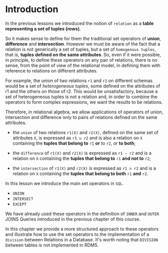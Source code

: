 # Introduction

In the previous lessons we introduced the notion of `relation` as a **table representing a set of tuples (rows)**.

So it makes sense to define for them the traditional set operators of **union**, **difference** and **intersection**. However we must be aware of the fact that a relation is not generically a set of tuples, but a set of `homogenous tuples`, that is, **tuples defined on the same attributes**. So, even if it were possible, in principle, to define these operators on any pair of relations, there is no sense, from the point of view of the relational model, in defining them with reference to relations on different attributes.

For example, the union of two relations `r1` and `r2` on different schemas would be a set of *heterogeneous tuples*, some defined on the attributes of r1 and the others on those of r2. This would be unsatisfactory, because a set of heterogeneous tuples is not a relation and, in order to combine the operators to form complex expressions, we want the results to be relations.

Therefore, in relational algebra, we allow applications of operators of union, intersection and difference only to pairs of relations defined on the same attributes.

- the `union` of two relations `r1(X)` and `r2(X)`, defined on the same set of attributes `X`, is expressed as `r1 ∪ r2` and is also a relation on `X` containing the **tuples that belong to** `r1` **or** to `r2`, or **to both**;

- the `difference` of `r1(X)` and `r2(X)` is expressed as `r1 − r2` and is a relation on `X` containing the **tuples that belong to** `r1` **and not to** `r2`;

- the `intersection` of `r1(X)` and `r2(X)` is expressed as `r1 ∩ r2` and is a relation on `X` containing the **tuples that belong to both** `r1` **and** `r2`.

In this lesson we introduce the main set operators in `SQL`.

- `UNION`
- `INTERSECT`
- `EXCEPT`

We have already used these operators in the definition of `INNER` and `OUTER` JOINS Queries introduced in the previous chapter of this course.

In this chapter we provide a more structured approach to these operators and illustrate how to use the set operators to the implementation of a `division` between Relations in a Database. It's worth noting that `DIVISION` between tables is not implemented in RDMS.
